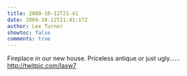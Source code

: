 ```yaml
---
title: 2009-10-12T21-41
date: 2009-10-12T21:41:17Z
author: Lee Turner
showtoc: false
comments: true
---
```


Fireplace in our new house. Priceless antique or just ugly...... http://twitpic.com/lasw7

